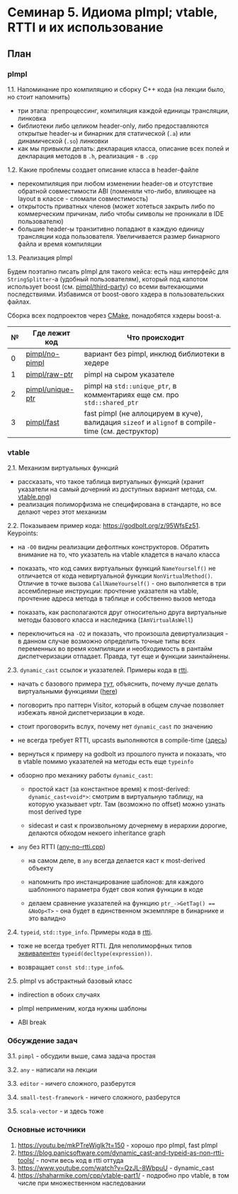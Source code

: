 # Семинар 5. Идиома pImpl; vtable, RTTI и их использование

## План

### pImpl

1.1. Напоминание про компиляцию и сборку C++ кода (на лекции было, но стоит напомнить)

* три этапа: препроцессинг, компиляция каждой единицы трансляции, линковка
* библиотеки либо целиком header-only, либо предоставляются открытые header-ы и бинарник для статической (`.a`) или
  динамической (`.so`) линковки
* как мы привыкли делать: декларация класса, описание всех полей и декларация методов в `.h`, реализация - в `.cpp`

1.2. Какие проблемы создает описание класса в header-файле

* перекомпиляция при любом изменении header-ов и отсутствие обратной совместимости ABI (поменяли что-либо, влияющее на layout в классе - сломали совместимость)
* открытость приватных членов (может хотеться закрыть либо по коммерческим причинам, либо чтобы символы не проникали в
  IDE пользователю)
* большие header-ы транзитивно попадают в каждую единицу трансляции кода пользователя. Увеличивается размер бинарного
  файла и время компиляции

1.3. Реализация pImpl

Будем поэтапно писать pImpl для такого кейса: есть наш интерфейс для `StringSplitter`-а (удобный пользователям), который
под капотом использует boost (см. [pimpl/third-party](pimpl/third-party)) со всеми вытекающими последствиями. Избавимся
от boost-ового хэдера в пользовательских файлах.

Сборка всех подпроектов через [CMake](pimpl/CMakeLists.txt), понадобятся хэдеры boost-а.

| №  | Где лежит код                        | Что происходит                                                                                      |
 | ---|--------------------------------------|-----------------------------------------------------------------------------------------------------|
| 0  | [pimpl/no-pimpl](pimpl/no-pimpl)     | вариант без pimpl, инклюд библиотеки в хедере                                                      |
| 1  | [pimpl/raw-ptr](pimpl/raw-ptr)       | pimpl на сыром указателе                                                                            |
| 2  | [pimpl/unique-ptr](pimpl/unique-ptr) | pimpl на `std::unique_ptr`, в комментариях еще см. про `std::shared_ptr`                            |
| 3  | [pimpl/fast](pimpl/fast)             | fast pimpl (не аллоцируем в куче), валидация `sizeof` и `alignof` в compile-time (см. деструктор)   |

### vtable

2.1. Механизм виртуальных функций

* рассказать, что такое таблица виртуальных функций (хранит указатели на самый дочерний из доступных вариант метода,
  см. [vtable.png](vtable.png))
* реализация полиморфизма не специфирована в стандарте, но все делают через этот механизм

2.2. Показываем пример кода: https://godbolt.org/z/95WfsEz51. Keypoints:

* на `-O0` видны реализации дефолтных конструкторов. Обратить внимание на то, что указатель на vtable кладется в начало
  класса

* показать, что код самих виртуальных функций `NameYourself()` не отличается от кода невиртуальной
  функции `NonVirtualMethod()`. Отличие в точке вызова `CallNameYourself()` - оно выполняется в три ассемблерные
  инструкции: прочтение указателя на vtable, прочтение адреса метода в таблице и собственно вызов метода

* показать, как располагаются друг относительно друга виртуальные методы базового класса и наследника (`IAmVirtualAsWell`)

* переключиться на `-O2` и показать, что произошла девиртуализация - в данном случае возможно определить точные типы
  всех переменных во время компиляции и необходимость в рантайм диспетчеризации отпадает. Правда, тут еще и функции
  заинлайнены.
  
2.3. `dynamic_cast` ссылок и указателей. Примеры кода в [rtti](rtti).

* начать с базового примера [тут](rtti/dynamic_cast_basic.cpp), объяснить, почему лучше делать виртуальными функциями ([here](rtti/basic_virtual.cpp))
  
* поговорить про паттерн Visitor, который в общем случае позволяет избежать явной диспетчеризации в коде.

* стоит проговорить вслух, почему нет `dynamic_cast` по значению

* не всегда требует RTTI, upcasts выполняются в compile-time ([здесь](rtti/dynamic_cast_no_polymorphism.cpp))

* вернуться к примеру на godbolt из прошлого пункта и показать, что в vtable помимо указателей на методы есть
  еще `typeinfo`
  
* обзорно про механику работы `dynamic_cast`:
  
  - простой каст (за константное время) к most-derived: `dynamic_cast<void*>`: смотрим в виртуальную таблицу, на которую указывает vptr. Там (возможно по offset) можно узнать most derived type
    
  - sidecast и cast к произвольному дочернему в иерархии дорогие, делаются обходом некоего inheritance graph

* `any` без RTTI ([any-no-rtti.cpp](rtti/any-no-rtti.cpp))

  - на самом деле, в `any` всегда делается каст к most-derived объекту
  
  - напомнить про инстанцирование шаблонов: для каждого шаблонного параметра будет своя копия функции в коде
  
  - делаем сравнение указателей на функцию `ptr_->GetTag() == &NoOp<T>` - она будет в единственном экземпляре в бинарнике и это валидно

2.4. `typeid`, `std::type_info`. Примеры кода в [rtti](rtti).

* тоже не всегда требует RTTI. Для неполиморфных типов [эквивалентен](rtti/typeid_no_polymorphism.cpp) `typeid(decltype(expression))`.

* возвращает `const std::type_info&`.

2.5. pImpl vs абстрактный базовый класс

* indirection в обоих случаях

* pImpl неприменим, когда нужны шаблоны

* ABI break

### Обсуждение задач

3.1. `pimpl` - обсудили выше, сама задача простая

3.2. `any` - написали на лекции

3.3. `editor` - ничего сложного, разберутся

3.4. `small-test-framework` - ничего сложного, разберутся

3.5. `scala-vector` - и здесь тоже

### Основные источники

1) https://youtu.be/mkPTreWiglk?t=150 - хорошо про pImpl, fast pImpl
2) https://blog.panicsoftware.com/dynamic_cast-and-typeid-as-non-rtti-tools/ - почти весь код в rtti оттуда
3) https://www.youtube.com/watch?v=QzJL-8WbpuU - dynamic_cast
4) https://shaharmike.com/cpp/vtable-part1/ - подробно про vtable, в том числе при множественном наследовании